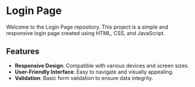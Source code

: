 # Login Page

Welcome to the Login Page repository. This project is a simple and responsive login page created using HTML, CSS, and JavaScript.

## Features

- **Responsive Design**: Compatible with various devices and screen sizes.
- **User-Friendly Interface**: Easy to navigate and visually appealing.
- **Validation**: Basic form validation to ensure data integrity.
